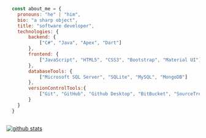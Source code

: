 <!--### hi, my name is emandleni-->
<!--# emandleni-->
<!--#### i'm specializing in java, c#, asp.net, apex, dart, sql, pl/sql and javascript.
#### currently, working as an associate developer at tetrad IT in johannesburg, south africa.-->

<!--### here's a bit about me...-->

```javascript
  const about_me = {
    pronouns: "he" | "him",
    bio: "a sharp object",
    title: "software developer",
    technologies: {
        backend: {
            ["C#", "Java", "Apex", "Dart"]
        },
        frontend: {
            ["JavaScript", "HTML5", "CSS3", "Bootstrap", "Material UI"]
        },
        databaseTools: {
            ["Microsoft SQL Server", "SQLite", "MySQL", "MongoDB"]
        },
        versionControlTools:{
            ["Git", "GitHub", "Github Desktop", "BitBucket", "SourceTree"]
        }
    }
  }    
```
##

[![github stats](https://github-readme-stats.vercel.app/api?username=justemandleni&show_icons=true&theme=dark)](#)
